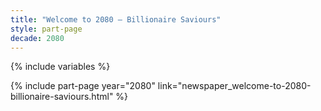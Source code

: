 ```yaml
---
title: "Welcome to 2080 – Billionaire Saviours"
style: part-page
decade: 2080
---
```


{% include variables %}

{% include part-page year="2080" link="newspaper_welcome-to-2080-billionaire-saviours.html" %}
